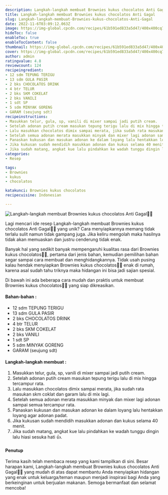 ```yaml
---
description: Langkah-langkah membuat Brownies kukus chocolatos Anti Gagal"
title: Langkah-langkah membuat Brownies kukus chocolatos Anti Gagal
slug: Langkah-langkah-membuat-Brownies-kukus-chocolatos-Anti-Gagal
date: 2022-11-6T03:09:12.063Z
image: https://img-global.cpcdn.com/recipes/61b591ed833a5d47/400x400cq70/photo.jpg
hideToc: false
enableToc: true
enableTocContent: false
thumbnail: https://img-global.cpcdn.com/recipes/61b591ed833a5d47/400x400cq70/photo.jpg
cover: https://img-global.cpcdn.com/recipes/61b591ed833a5d47/400x400cq70/photo.jpg
author: admin
ratingvalue: 4.8
reviewcount: 124
recipeingredient:
- 12 sdm TEPUNG TERIGU
- 13 sdm GULA PASIR
- 2 bks CHOCOLATOS DRINK
- 4 btr TELUR
- 2 bks SKM COKELAT
- 2 bks VANILI
- 1 sdt SP
- 5 sdm MINYAK GORENG
- GARAM (seujung sdt)
recipeinstructions:
- Masukkan telur, gula, sp, vanili di mixer sampai jadi putih cream.
- Setelah adonan putih cream masukan tepung terigu lalu di mix hingga tercampur rata.
- Lalu masukkan chocolatos dimix sampai merata, jika sudah rata masukan skm coklat dan garam lalu di mix lagi.
- Setelah semua adonan merata masukkan minyak dan mixer lagi adonan sampai semua tercampur rata.
- Panaskan kukusan dan masukan adonan ke dalam loyang lalu hentakkan loyang agar adonan padat.
- Jika kukusan sudah mendidih masukkan adonan dan kukus selama 40 menit.
- Jika sudah matang, angkat kue lalu pindahkan ke wadah tunggu dingin lalu hiasi sesuka hati 👍.
categories:
- Resep

tags:
- Brownies
- kukus
- chocolatos

katakunci: Brownies kukus chocolatos
recipecuisine: Indonesian

---
```


![Langkah-langkah membuat Brownies kukus chocolatos Anti Gagal👩‍🍳](https://img-global.cpcdn.com/recipes/61b591ed833a5d47/400x400cq70/photo.jpg)

Lagi mencari ide resep Langkah-langkah membuat Brownies kukus chocolatos Anti Gagal👩‍🍳 yang unik? Cara menyiapkannya memang tidak terlalu sulit namun tidak gampang juga. Jika keliru mengolah maka hasilnya tidak akan memuaskan dan justru cenderung tidak enak.

Banyak hal yang sedikit banyak mempengaruhi kualitas rasa dari Brownies kukus chocolatos👩‍🍳, pertama dari jenis bahan, kemudian pemilihan bahan segar sampai cara membuat dan menghidangkannya. Tidak usah pusing kalau hendak menyiapkan Brownies kukus chocolatos👩‍🍳 enak di rumah, karena asal sudah tahu triknya maka hidangan ini bisa jadi sajian spesial.

Di bawah ini ada beberapa cara mudah dan praktis untuk membuat Brownies kukus chocolatos👩‍🍳 yang siap dikreasikan.

<!--inarticleads1-->

#### Bahan-bahan :

- 12 sdm TEPUNG TERIGU
- 13 sdm GULA PASIR
- 2 bks CHOCOLATOS DRINK
- 4 btr TELUR
- 2 bks SKM COKELAT
- 2 bks VANILI
- 1 sdt SP
- 5 sdm MINYAK GORENG
- GARAM (seujung sdt)

<!--inarticleads2-->

#### Langkah-langkah membuat :

1. Masukkan telur, gula, sp, vanili di mixer sampai jadi putih cream.
1. Setelah adonan putih cream masukan tepung terigu lalu di mix hingga tercampur rata.
1. Lalu masukkan chocolatos dimix sampai merata, jika sudah rata masukan skm coklat dan garam lalu di mix lagi.
1. Setelah semua adonan merata masukkan minyak dan mixer lagi adonan sampai semua tercampur rata.
1. Panaskan kukusan dan masukan adonan ke dalam loyang lalu hentakkan loyang agar adonan padat.
1. Jika kukusan sudah mendidih masukkan adonan dan kukus selama 40 menit.
1. Jika sudah matang, angkat kue lalu pindahkan ke wadah tunggu dingin lalu hiasi sesuka hati 👍.

#### Penutup

Terima kasih telah membaca resep yang kami tampilkan di sini. Besar harapan kami, Langkah-langkah membuat Brownies kukus chocolatos Anti Gagal👩‍🍳 yang mudah di atas dapat membantu Anda menyiapkan hidangan yang enak untuk keluarga/teman maupun menjadi inspirasi bagi Anda yang berkeinginan untuk berjualan makanan. Semoga bermanfaat dan selamat mencoba!
